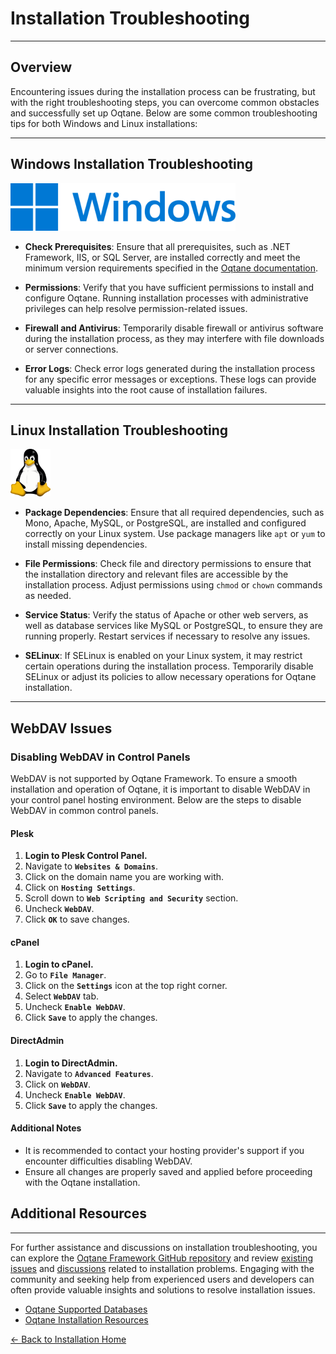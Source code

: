 # Installation Troubleshooting

---

## Overview

Encountering issues during the installation process can be frustrating, but with the right troubleshooting steps, you can overcome common obstacles and successfully set up Oqtane. Below are some common troubleshooting tips for both Windows and Linux installations:

---

## Windows Installation Troubleshooting

![Windows Logo](../installation/assets/windows-logo.png)

- **Check Prerequisites**: Ensure that all prerequisites, such as .NET Framework, IIS, or SQL Server, are installed correctly and meet the minimum version requirements specified in the [Oqtane documentation](https://docs.oqtane.org/manuals/installation).

- **Permissions**: Verify that you have sufficient permissions to install and configure Oqtane. Running installation processes with administrative privileges can help resolve permission-related issues.

- **Firewall and Antivirus**: Temporarily disable firewall or antivirus software during the installation process, as they may interfere with file downloads or server connections.

- **Error Logs**: Check error logs generated during the installation process for any specific error messages or exceptions. These logs can provide valuable insights into the root cause of installation failures.

---

## Linux Installation Troubleshooting

![Linux Logo](../installation/assets/linux-logo.png)

- **Package Dependencies**: Ensure that all required dependencies, such as Mono, Apache, MySQL, or PostgreSQL, are installed and configured correctly on your Linux system. Use package managers like `apt` or `yum` to install missing dependencies.

- **File Permissions**: Check file and directory permissions to ensure that the installation directory and relevant files are accessible by the installation process. Adjust permissions using `chmod` or `chown` commands as needed.

- **Service Status**: Verify the status of Apache or other web servers, as well as database services like MySQL or PostgreSQL, to ensure they are running properly. Restart services if necessary to resolve any issues.

- **SELinux**: If SELinux is enabled on your Linux system, it may restrict certain operations during the installation process. Temporarily disable SELinux or adjust its policies to allow necessary operations for Oqtane installation.

---

## WebDAV Issues

### Disabling WebDAV in Control Panels

WebDAV is not supported by Oqtane Framework. To ensure a smooth installation and operation of Oqtane, it is important to disable WebDAV in your control panel hosting environment. Below are the steps to disable WebDAV in common control panels.

#### Plesk

1. **Login to Plesk Control Panel.**
2. Navigate to **`Websites & Domains`**.
3. Click on the domain name you are working with.
4. Click on **`Hosting Settings`**.
5. Scroll down to **`Web Scripting and Security`** section.
6. Uncheck **`WebDAV`**.
7. Click **`OK`** to save changes.

#### cPanel

1. **Login to cPanel.**
2. Go to **`File Manager`**.
3. Click on the **`Settings`** icon at the top right corner.
4. Select **`WebDAV`** tab.
5. Uncheck **`Enable WebDAV`**.
6. Click **`Save`** to apply the changes.

#### DirectAdmin

1. **Login to DirectAdmin.**
2. Navigate to **`Advanced Features`**.
3. Click on **`WebDAV`**.
4. Uncheck **`Enable WebDAV`**.
5. Click **`Save`** to apply the changes.

#### Additional Notes

- It is recommended to contact your hosting provider's support if you encounter difficulties disabling WebDAV.
- Ensure all changes are properly saved and applied before proceeding with the Oqtane installation.

## Additional Resources

---

For further assistance and discussions on installation troubleshooting, you can explore the [Oqtane Framework GitHub repository](https://github.com/oqtane/oqtane.framework) and review [existing issues](https://github.com/oqtane/oqtane.framework/issues) and [discussions](https://github.com/oqtane/oqtane.framework/discussions) related to installation problems. Engaging with the community and seeking help from experienced users and developers can often provide valuable insights and solutions to resolve installation issues.

- [Oqtane Supported Databases](../installation/databases.md)
- [Oqtane Installation Resources](../installation/resources.md)

[← Back to Installation Home](index.md)
